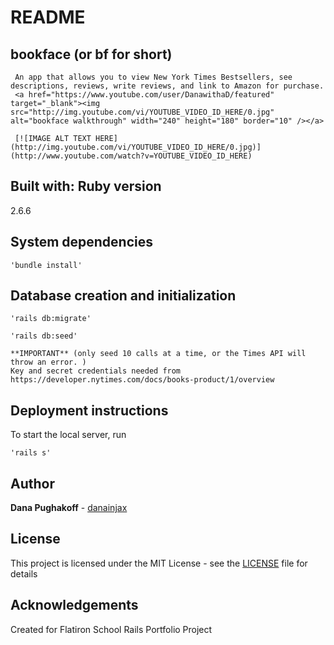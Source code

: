 # README

## bookface (or bf for short)

     An app that allows you to view New York Times Bestsellers, see descriptions, reviews, write reviews, and link to Amazon for purchase.
     <a href="https://www.youtube.com/user/DanawithaD/featured" target="_blank"><img src="http://img.youtube.com/vi/YOUTUBE_VIDEO_ID_HERE/0.jpg" alt="bookface walkthrough" width="240" height="180" border="10" /></a>

     [![IMAGE ALT TEXT HERE](http://img.youtube.com/vi/YOUTUBE_VIDEO_ID_HERE/0.jpg)](http://www.youtube.com/watch?v=YOUTUBE_VIDEO_ID_HERE)

## Built with: Ruby version
2.6.6

## System dependencies
```
'bundle install'
```

## Database creation and initialization
```
'rails db:migrate'
```
```
'rails db:seed' 
```
    **IMPORTANT** (only seed 10 calls at a time, or the Times API will throw an error. )
    Key and secret credentials needed from https://developer.nytimes.com/docs/books-product/1/overview


## Deployment instructions
To start the local server, run
```
'rails s'
```

## Author
**Dana Pughakoff** - [danainjax](https://github.com/danainjax)

## License
This project is licensed under the MIT License - see the [LICENSE](LICENSE) file for details

## Acknowledgements
Created for Flatiron School Rails Portfolio Project


